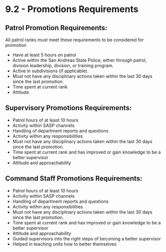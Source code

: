 # 9.2 - Promotions Requirements

## Patrol Promotion Requirements:

All patrol ranks must meet these requirements to be considered for promotion

* Have at least 5 hours on patrol
* Active within the San Andreas State Police, either through patrol, division leadership, division, or training program.
* Active in subdivisions (if applicable).
* Must not have any disciplinary actions taken within the last 30 days since the last promotion.
* Time spent at current rank
* Attitude

## Supervisory Promotions Requirements:

* Patrol hours of at least 10 hours
* Activity within SASP channels
* Handling of department reports and questions
* Activity within any responsibilities
* Must not have any disciplinary actions taken within the last 30 days since the last promotion.
* Time spent at current rank and has improved or gain knowledge to be a better supervisor
* Attitude and approachability

## Command Staff Promotions Requirements:

* Patrol hours of at least 10 hours
* Activity within SASP channels
* Handling of department reports and questions
* Activity within any responsibilities
* Must not have any disciplinary actions taken within the last 30 days since the last promotion.
* Time spent at current rank and has improved or gain knowledge to be a better supervisor
* Attitude and approachability
* Guided supervisors into the right steps of becoming a better supervisor
* Helped in teaching units how to better themselves&#x20;
